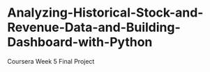 # Analyzing-Historical-Stock-and-Revenue-Data-and-Building-Dashboard-with-Python
Coursera Week 5 Final Project
